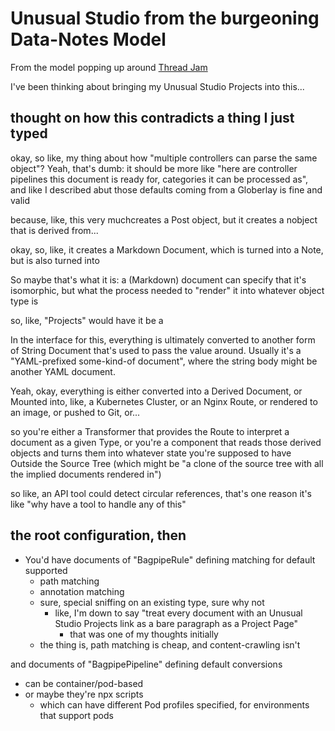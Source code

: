 # Unusual Studio from the burgeoning Data-Notes Model

From the model popping up around [Thread Jam](2b83e400-6b77-44bc-9718-f6b94c74396e.md)

I've been thinking about bringing my Unusual Studio Projects into this...

## thought on how this contradicts a thing I just typed

okay, so like, my thing about how "multiple controllers can parse the same object"? Yeah, that's dumb: it should be more like "here are controller pipelines this document is ready for, categories it can be processed as", and like I described abut those defaults coming from a Globerlay is fine and valid

because, like, this very muchcreates a Post object, but it creates a nobject that is derived from...

okay, so, like, it creates a Markdown Document, which is turned into a Note, but is also turned into

So maybe that's what it is: a (Markdown) document can specify that it's isomorphic, but what the process needed to "render" it into whatever object type is

so, like, "Projects" would have it be a

In the interface for this, everything is ultimately converted to another form of String Document that's used to pass the value around. Usually it's a "YAML-prefixed some-kind-of document", where the string body might be another YAML document.

Yeah, okay, everything is either converted into a Derived Document, or Mounted into, like, a Kubernetes Cluster, or an Nginx Route, or rendered to an image, or pushed to Git, or...

so you're either a Transformer that provides the Route to interpret a document as a given Type, or you're a component that reads those derived objects and turns them into whatever state you're supposed to have Outside the Source Tree (which might be "a clone of the source tree with all the implied documents rendered in")

so like, an API tool could detect circular references, that's one reason it's like "why have a tool to handle any of this"

## the root configuration, then

- You'd have documents of "BagpipeRule" defining matching for default supported
  - path matching
  - annotation matching
  - sure, special sniffing on an existing type, sure why not
    - like, I'm down to say "treat every document with an Unusual Studio Projects link as a bare paragraph as a Project Page"
      - that was one of my thoughts initially
  - the thing is, path matching is cheap, and content-crawling isn't

and documents of "BagpipePipeline" defining default conversions

- can be container/pod-based
- or maybe they're npx scripts
  - which can have different Pod profiles specified, for environments that support pods
